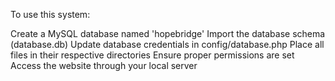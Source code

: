 To use this system:

Create a MySQL database named 'hopebridge'
Import the database schema (database.db)
Update database credentials in config/database.php
Place all files in their respective directories
Ensure proper permissions are set
Access the website through your local server

